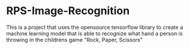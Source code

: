 # RPS-Image-Recognition
This is a project that uses the opensource tensorflow library to create a machine learning model that is able to recognize what hand a person is throwing in the childrens game "Rock, Paper, Scissors"
